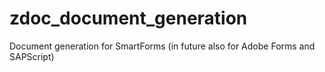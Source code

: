 # zdoc_document_generation
Document generation for SmartForms (in future also for Adobe Forms and SAPScript)
